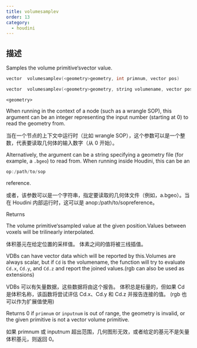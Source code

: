 ```yaml
---
title: volumesamplev
order: 13
category:
  - houdini
---
```

    
## 描述

Samples the volume primitive‘svector value.

```c
vector  volumesamplev(<geometry>geometry, int primnum, vector pos)
```

```c
vector  volumesamplev(<geometry>geometry, string volumename, vector pos)
```

`<geometry>`

When running in the context of a node (such as a wrangle SOP), this argument
can be an integer representing the input number (starting at 0) to read the
geometry from.

当在一个节点的上下文中运行时（比如 wrangle SOP），这个参数可以是一个整数，代表要读取几何体的输入数字（从 0 开始）。

Alternatively, the argument can be a string specifying a geometry file (for
example, a `.bgeo`) to read from. When running inside Houdini, this can be an

```c
op:/path/to/sop
```

reference.

或者，该参数可以是一个字符串，指定要读取的几何体文件（例如，a.bgeo）。当在 Houdini 内部运行时，这可以是 anop:/path/to/sopreference。

Returns

The volume primitive‘ssampled value at the given position.Values between
voxels will be trilinearly interpolated.

体积基元在给定位置的采样值。 体素之间的值将被三线插值。

VDBs can have vector data which will be reported by this.Volumes are always
scalar, but if `Cd` is the volumename, the function will try to evaluate
`Cd.x`, `Cd.y`, and `Cd.z` and report the joined values.(rgb can also be used
as extensions)

VDBs 可以有矢量数据，这些数据将由这个报告。 体积总是标量的，但如果 Cd 是体积名称，该函数将尝试评估 Cd.x、Cd.y 和 Cd.z 并报告连接的值。
(rgb 也可以作为扩展值使用)

Returns 0 if `primnum` or `inputnum` is out of range, the geometry is invalid,
or the given primitive is not a vector volume primitive.

如果 primnum 或 inputnum 超出范围，几何图形无效，或者给定的基元不是矢量体积基元，则返回 0。
